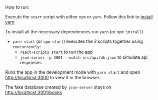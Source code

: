 How to run:

Execute the `start` script with either `npm` or `yarn`.
Follow this link to [install yarn](https://classic.yarnpkg.com/en/docs/install/)

To install all the necessary dependencies run `yarn` (or `npm install`)
- `yarn start` (or `npm start`) executes the 2 scripts together using `concurrently`:
   - `react-scripts start` to run the app
   - `json-server -p 3001 --watch src/api/db.json` to simulate api responses

Runs the app in the development mode with `yarn start` and open [http://localhost:3000](http://localhost:3000) to view it in the browser.

The fake database created by `json-server` stays on [http://localhost:3001/books](http://localhost:3001/books)
